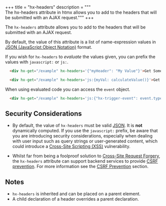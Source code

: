 +++
title = "hx-headers"
description = """\
  The hx-headers attribute in htmx allows you to add to the headers that will be submitted with an AJAX request."""
+++

The `hx-headers` attribute allows you to add to the headers that will be submitted with an AJAX request.

By default, the value of this attribute is a list of name-expression values in [JSON (JavaScript Object Notation)](https://www.json.org/json-en.html)
format.

If you wish for `hx-headers` to *evaluate* the values given, you can prefix the values with `javascript:` or `js:`.

```html
  <div hx-get="/example" hx-headers='{"myHeader": "My Value"}'>Get Some HTML, Including A Custom Header in the Request</div>

  <div hx-get="/example" hx-headers='js:{myVal: calculateValue()}'>Get Some HTML, Including a Dynamic Custom Header from Javascript in the Request</div>
```

When using evaluated code you can access the `event` object. 

```html
  <div hx-get="/example" hx-headers='js:{"hx-trigger-event": event.type}'>Get Some HTML, Including a custom header indicating which event triggered the request</div>
```

## Security Considerations

* By default, the value of `hx-headers` must be valid [JSON](https://developer.mozilla.org/en-US/docs/Glossary/JSON).
  It is **not** dynamically computed.  If you use the `javascript:` prefix, be aware that you are introducing
  security considerations, especially when dealing with user input such as query strings or user-generated content,
  which could introduce a [Cross-Site Scripting (XSS)](https://owasp.org/www-community/attacks/xss/) vulnerability.

* Whilst far from being a foolproof solution to [Cross-Site Request Forgery](https://owasp.org/www-community/attacks/csrf), the `hx-headers` attribute can support backend services to provide [CSRF prevention](https://cheatsheetseries.owasp.org/cheatsheets/Cross-Site_Request_Forgery_Prevention_Cheat_Sheet.html). For more information see the [CSRF Prevention](https://htmx.org/docs/#csrf-prevention) section.

## Notes

* `hx-headers` is inherited and can be placed on a parent element.
* A child declaration of a header overrides a parent declaration.
